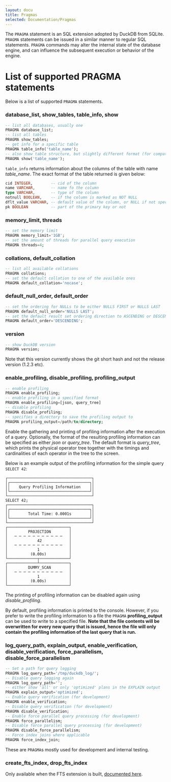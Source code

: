 ```yaml
---
layout: docu
title: Pragmas
selected: Documentation/Pragmas
---
```

The `PRAGMA` statement is an SQL extension adopted by DuckDB from SQLite. `PRAGMA` statements can be issued in a similar manner to regular SQL statements. `PRAGMA` commands may alter the internal state of the database engine, and can influence the subsequent execution or behavior of the engine.

# List of supported PRAGMA statements
Below is a list of supported `PRAGMA` statements.


### database_list, show_tables, table_info, show
```sql
-- list all databases, usually one
PRAGMA database_list;
-- list all tables
PRAGMA show_tables;
-- get info for a specific table
PRAGMA table_info('table_name');
-- also show table structure, but slightly different format (for compatibility)
PRAGMA show('table_name');

```

`table_info` returns information about the columns of the table with name *table_name*. The exact format of the table returned is given below:

```sql
cid INTEGER,        -- cid of the column
name VARCHAR,       -- name fo the column
type VARCHAR,       -- type of the column
notnull BOOLEAN,    -- if the column is marked as NOT NULL
dflt_value VARCHAR, -- default value of the column, or NULL if not specified
pk BOOLEAN          -- part of the primary key or not
```

### memory_limit, threads
```sql
-- set the memory limit
PRAGMA memory_limit='1GB';
-- set the amount of threads for parallel query execution
PRAGMA threads=4;
```

### collations, default_collation
```sql
-- list all available collations
PRAGMA collations;
-- set the default collation to one of the available ones
PRAGMA default_collation='nocase';
```


### default_null_order, default_order
```sql
-- set the ordering for NULLs to be either NULLS FIRST or NULLS LAST
PRAGMA default_null_order='NULLS LAST';
-- set the default result set ordering direction to ASCENDING or DESCENDING
PRAGMA default_order='DESCENDING';
```


### version
```sql
-- show DuckDB version
PRAGMA version;
```
Note that this version currently shows the git short hash and not the release version (1.2.3 etc).

### enable_profiling, disable_profiling, profiling_output
```sql
-- enable profiling
PRAGMA enable_profiling;
-- enable profiling in a specified format
PRAGMA enable_profiling=[json, query_tree]
-- disable profiling
PRAGMA disable_profiling;
-- specifies a directory to save the profiling output to
PRAGMA profiling_output=/path/to/directory;
```

Enable the gathering and printing of profiling information after the execution of a query. Optionally, the format of the resulting profiling information can be specified as either *json* or *query_tree*. The default format is *query_tree*, which prints the physical operator tree together with the timings and cardinalities of each operator in the tree to the screen.

Below is an example output of the profiling information for the simple query ```SELECT 42```:

```
┌─────────────────────────────────────┐
│┌───────────────────────────────────┐│
││    Query Profiling Information    ││
│└───────────────────────────────────┘│
└─────────────────────────────────────┘
SELECT 42;
┌─────────────────────────────────────┐
│┌───────────────────────────────────┐│
││        Total Time: 0.0001s        ││
│└───────────────────────────────────┘│
└─────────────────────────────────────┘
┌───────────────────────────┐
│         PROJECTION        │
│   ─ ─ ─ ─ ─ ─ ─ ─ ─ ─ ─   │
│             42            │
│   ─ ─ ─ ─ ─ ─ ─ ─ ─ ─ ─   │
│             1             │
│          (0.00s)          │
└─────────────┬─────────────┘                             
┌─────────────┴─────────────┐
│         DUMMY_SCAN        │
│   ─ ─ ─ ─ ─ ─ ─ ─ ─ ─ ─   │
│             1             │
│          (0.00s)          │
└───────────────────────────┘
```

The printing of profiling information can be disabled again using *disable_profiling*.

By default, profiling information is printed to the console. However, if you prefer to write the profiling information to a file the `PRAGMA` **profiling_output** can be used to write to a specified file. **Note that the file contents will be overwritten for every new query that is issued, hence the file will only contain the profiling information of the last query that is run.**


### log_query_path, explain_output, enable_verification, disable_verification, force_parallelism, disable_force_parallelism
```sql
-- Set a path for query logging
PRAGMA log_query_path='/tmp/duckdb_log/';
-- Disable query logging again
PRAGMA log_query_path='';
-- either show 'all' or only 'optimized' plans in the EXPLAIN output
PRAGMA explain_output='optimized';
-- Enable query verification (for development)
PRAGMA enable_verification;
-- Disable query verification (for development)
PRAGMA disable_verification;
-- Enable force parallel query processing (for development)
PRAGMA force_parallelism;
-- Disable force parallel query processing (for development)
PRAGMA disable_force_parallelism;
-- Force index joins where applicable
PRAGMA force_index_join;
```

These are `PRAGMA`s mostly used for development and internal testing.

### create_fts_index, drop_fts_index
Only available when the FTS extension is built, [documented here](/docs/sql/full_text_search).
